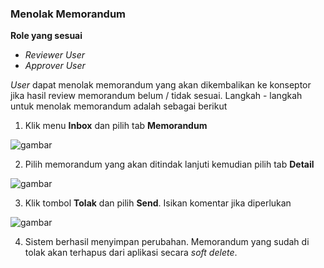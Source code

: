 ### Menolak Memorandum

**Role yang sesuai**

- *Reviewer User*
- *Approver User*

*User* dapat menolak memorandum yang akan dikembalikan ke konseptor jika hasil review memorandum belum / tidak sesuai. Langkah - langkah untuk menolak memorandum adalah sebagai berikut

1. Klik menu **Inbox** dan pilih tab **Memorandum**

![gambar](SC_Memorandum/MM44.png)

2. Pilih memorandum yang akan ditindak lanjuti kemudian pilih tab **Detail**

![gambar](SC_Memorandum/MM45.png)

3. Klik tombol **Tolak** dan pilih **Send**. Isikan komentar jika diperlukan

![gambar](SC_Memorandum/MM46.png)

4. Sistem berhasil menyimpan perubahan. Memorandum yang sudah di tolak akan terhapus dari aplikasi secara *soft delete*.
